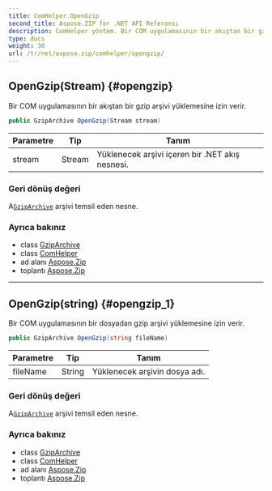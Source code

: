 ```yaml
---
title: ComHelper.OpenGzip
second_title: Aspose.ZIP for .NET API Referansı
description: ComHelper yöntem. Bir COM uygulamasının bir akıştan bir gzip arşivi yüklemesine izin verir.
type: docs
weight: 30
url: /tr/net/aspose.zip/comhelper/opengzip/
---
```

## OpenGzip(Stream) {#opengzip}

Bir COM uygulamasının bir akıştan bir gzip arşivi yüklemesine izin verir.

```csharp
public GzipArchive OpenGzip(Stream stream)
```

| Parametre | Tip | Tanım |
| --- | --- | --- |
| stream | Stream | Yüklenecek arşivi içeren bir .NET akış nesnesi. |

### Geri dönüş değeri

A[`GzipArchive`](../../../aspose.zip.gzip/gziparchive/) arşivi temsil eden nesne.

### Ayrıca bakınız

* class [GzipArchive](../../../aspose.zip.gzip/gziparchive/)
* class [ComHelper](../)
* ad alanı [Aspose.Zip](../../comhelper/)
* toplantı [Aspose.Zip](../../../)

---

## OpenGzip(string) {#opengzip_1}

Bir COM uygulamasının bir dosyadan gzip arşivi yüklemesine izin verir.

```csharp
public GzipArchive OpenGzip(string fileName)
```

| Parametre | Tip | Tanım |
| --- | --- | --- |
| fileName | String | Yüklenecek arşivin dosya adı. |

### Geri dönüş değeri

A[`GzipArchive`](../../../aspose.zip.gzip/gziparchive/) arşivi temsil eden nesne.

### Ayrıca bakınız

* class [GzipArchive](../../../aspose.zip.gzip/gziparchive/)
* class [ComHelper](../)
* ad alanı [Aspose.Zip](../../comhelper/)
* toplantı [Aspose.Zip](../../../)


